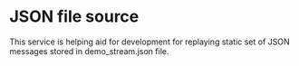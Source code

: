 # JSON file source
This service is helping aid for development for replaying static set of JSON messages stored in demo_stream.json file.

